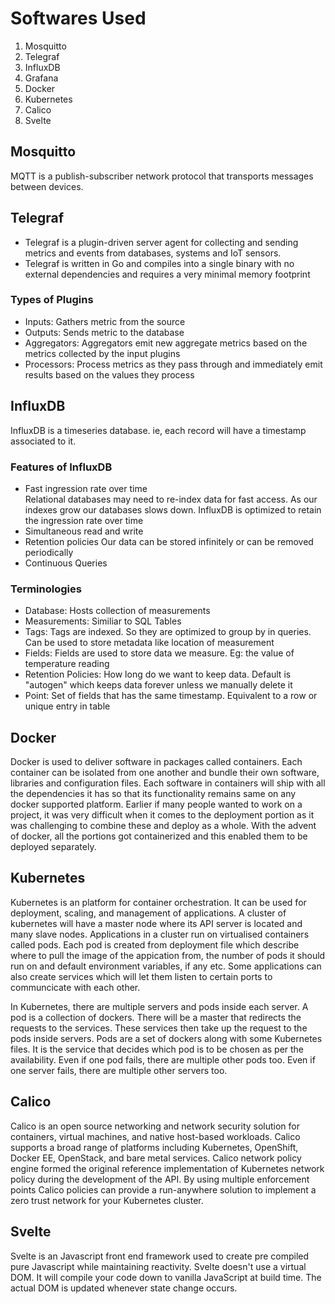 # Softwares Used
1. Mosquitto
2. Telegraf
3. InfluxDB
4. Grafana
5. Docker
6. Kubernetes
7. Calico
8. Svelte

## Mosquitto
MQTT is a publish-subscriber network protocol that transports
messages between devices.

## Telegraf
* Telegraf is a plugin-driven server agent for collecting and
sending metrics and events from databases, systems and IoT sensors.
* Telegraf is written in Go and compiles into a single binary
with no external dependencies and requires a very minimal memory footprint

### Types of Plugins
* Inputs: Gathers metric from the source
* Outputs: Sends metric to the database
* Aggregators: Aggregators emit new aggregate metrics based on the metrics collected by the input plugins
* Processors: Process metrics as they pass through and immediately emit results based on the values they process

## InfluxDB
InfluxDB is a timeseries database. ie, each record will have a timestamp associated to it. 

### Features of InfluxDB
* Fast ingression rate over time  
Relational databases may need to re-index data for fast access. As our indexes grow our databases slows down. InfluxDB is optimized to retain the ingression rate over time
* Simultaneous read and write
* Retention policies
Our data can be stored infinitely or can be removed periodically
* Continuous Queries

### Terminologies
* Database: Hosts collection of measurements
* Measurements: Similiar to SQL Tables
* Tags: Tags are indexed. So they are optimized to group by in queries. Can be used to store metadata like location of measurement
* Fields: Fields are used to store data we measure. Eg: the value of temperature reading
* Retention Policies: How long do we want to keep data. Default is "autogen" which keeps data forever unless we manually delete it
* Point: Set of fields that has the same timestamp. Equivalent to a row or unique entry in table

## Docker
Docker is used to deliver software in packages called containers. Each container can be isolated from one another and bundle their own software, libraries and configuration files. Each software in containers will ship with all the dependencies it has so that its functionality remains same on any docker supported platform.
Earlier if many people wanted to work on a project, it was very difficult when it comes to the deployment portion as it was challenging to combine these and deploy as a whole. With the advent of docker, all the portions got containerized and this enabled them to be deployed separately.


## Kubernetes
Kubernetes is an platform for container orchestration. It can be used for deployment, scaling, and management of applications. A cluster of kubernetes will have a master node where its API server is located and many slave nodes. Applications in a cluster run on virtualised containers called pods. Each pod is created from deployment file which describe where to pull the image of the appication from, the number of pods it should run on and default environment variables, if any etc. Some applications can also create services which will let them listen to certain ports to communcicate with each other.  

In Kubernetes, there are multiple servers and pods inside each server. A pod is a collection of dockers. There will be a master that redirects the requests to the services. These services then take up the request to the pods inside servers. Pods are a set of dockers along with some Kubernetes files. It is the service that decides which pod is to be chosen as per the availability. Even if one pod fails, there are multiple other pods too. Even if one server fails, there are multiple other servers too. 


## Calico
Calico is an open source networking and network security solution for containers, virtual machines, and native host-based workloads. Calico supports a broad range of platforms including Kubernetes, OpenShift, Docker EE, OpenStack, and bare metal services.
Calico network policy engine formed the original reference implementation of Kubernetes network policy during the development of the API. By using multiple enforcement points Calico policies can provide a run-anywhere solution to implement a zero trust network for your Kubernetes cluster.

## Svelte
Svelte is an Javascript front end framework used to create
pre compiled pure Javascript while maintaining reactivity.  Svelte doesn't use a virtual DOM. It will compile your code down to vanilla JavaScript at build time. The actual DOM is updated whenever state change occurs.